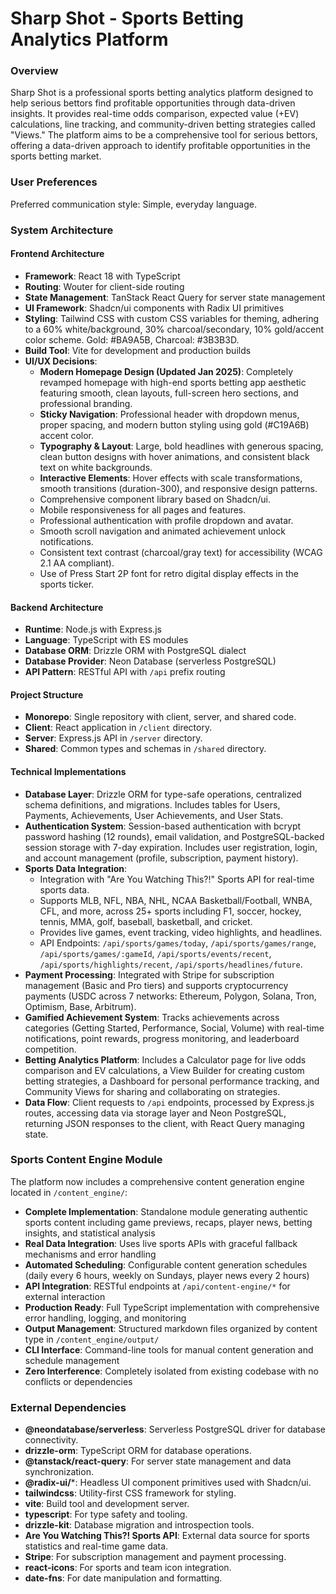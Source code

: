 # Sharp Shot - Sports Betting Analytics Platform

### Overview
Sharp Shot is a professional sports betting analytics platform designed to help serious bettors find profitable opportunities through data-driven insights. It provides real-time odds comparison, expected value (+EV) calculations, line tracking, and community-driven betting strategies called "Views." The platform aims to be a comprehensive tool for serious bettors, offering a data-driven approach to identify profitable opportunities in the sports betting market.

### User Preferences
Preferred communication style: Simple, everyday language.

### System Architecture

#### Frontend Architecture
- **Framework**: React 18 with TypeScript
- **Routing**: Wouter for client-side routing
- **State Management**: TanStack React Query for server state management
- **UI Framework**: Shadcn/ui components with Radix UI primitives
- **Styling**: Tailwind CSS with custom CSS variables for theming, adhering to a 60% white/background, 30% charcoal/secondary, 10% gold/accent color scheme. Gold: #BA9A5B, Charcoal: #3B3B3D.
- **Build Tool**: Vite for development and production builds
- **UI/UX Decisions**:
    - **Modern Homepage Design (Updated Jan 2025)**: Completely revamped homepage with high-end sports betting app aesthetic featuring smooth, clean layouts, full-screen hero sections, and professional branding.
    - **Sticky Navigation**: Professional header with dropdown menus, proper spacing, and modern button styling using gold (#C19A6B) accent color.
    - **Typography & Layout**: Large, bold headlines with generous spacing, clean button designs with hover animations, and consistent black text on white backgrounds.
    - **Interactive Elements**: Hover effects with scale transformations, smooth transitions (duration-300), and responsive design patterns.
    - Comprehensive component library based on Shadcn/ui.
    - Mobile responsiveness for all pages and features.
    - Professional authentication with profile dropdown and avatar.
    - Smooth scroll navigation and animated achievement unlock notifications.
    - Consistent text contrast (charcoal/gray text) for accessibility (WCAG 2.1 AA compliant).
    - Use of Press Start 2P font for retro digital display effects in the sports ticker.

#### Backend Architecture
- **Runtime**: Node.js with Express.js
- **Language**: TypeScript with ES modules
- **Database ORM**: Drizzle ORM with PostgreSQL dialect
- **Database Provider**: Neon Database (serverless PostgreSQL)
- **API Pattern**: RESTful API with `/api` prefix routing

#### Project Structure
- **Monorepo**: Single repository with client, server, and shared code.
- **Client**: React application in `/client` directory.
- **Server**: Express.js API in `/server` directory.
- **Shared**: Common types and schemas in `/shared` directory.

#### Technical Implementations
- **Database Layer**: Drizzle ORM for type-safe operations, centralized schema definitions, and migrations. Includes tables for Users, Payments, Achievements, User Achievements, and User Stats.
- **Authentication System**: Session-based authentication with bcrypt password hashing (12 rounds), email validation, and PostgreSQL-backed session storage with 7-day expiration. Includes user registration, login, and account management (profile, subscription, payment history).
- **Sports Data Integration**:
    - Integration with "Are You Watching This?!" Sports API for real-time sports data.
    - Supports MLB, NFL, NBA, NHL, NCAA Basketball/Football, WNBA, CFL, and more, across 25+ sports including F1, soccer, hockey, tennis, MMA, golf, baseball, basketball, and cricket.
    - Provides live games, event tracking, video highlights, and headlines.
    - API Endpoints: `/api/sports/games/today`, `/api/sports/games/range`, `/api/sports/games/:gameId`, `/api/sports/events/recent`, `/api/sports/highlights/recent`, `/api/sports/headlines/future`.
- **Payment Processing**: Integrated with Stripe for subscription management (Basic and Pro tiers) and supports cryptocurrency payments (USDC across 7 networks: Ethereum, Polygon, Solana, Tron, Optimism, Base, Arbitrum).
- **Gamified Achievement System**: Tracks achievements across categories (Getting Started, Performance, Social, Volume) with real-time notifications, point rewards, progress monitoring, and leaderboard competition.
- **Betting Analytics Platform**: Includes a Calculator page for live odds comparison and EV calculations, a View Builder for creating custom betting strategies, a Dashboard for personal performance tracking, and Community Views for sharing and collaborating on strategies.
- **Data Flow**: Client requests to `/api` endpoints, processed by Express.js routes, accessing data via storage layer and Neon PostgreSQL, returning JSON responses to the client, with React Query managing state.

### Sports Content Engine Module

The platform now includes a comprehensive content generation engine located in `/content_engine/`:

- **Complete Implementation**: Standalone module generating authentic sports content including game previews, recaps, player news, betting insights, and statistical analysis
- **Real Data Integration**: Uses live sports APIs with graceful fallback mechanisms and error handling
- **Automated Scheduling**: Configurable content generation schedules (daily every 6 hours, weekly on Sundays, player news every 2 hours)
- **API Integration**: RESTful endpoints at `/api/content-engine/*` for external interaction
- **Production Ready**: Full TypeScript implementation with comprehensive error handling, logging, and monitoring
- **Output Management**: Structured markdown files organized by content type in `/content_engine/output/`
- **CLI Interface**: Command-line tools for manual content generation and schedule management
- **Zero Interference**: Completely isolated from existing codebase with no conflicts or dependencies

### External Dependencies

- **@neondatabase/serverless**: Serverless PostgreSQL driver for database connectivity.
- **drizzle-orm**: TypeScript ORM for database operations.
- **@tanstack/react-query**: For server state management and data synchronization.
- **@radix-ui/***: Headless UI component primitives used with Shadcn/ui.
- **tailwindcss**: Utility-first CSS framework for styling.
- **vite**: Build tool and development server.
- **typescript**: For type safety and tooling.
- **drizzle-kit**: Database migration and introspection tools.
- **Are You Watching This?! Sports API**: External data source for sports statistics and real-time game data.
- **Stripe**: For subscription management and payment processing.
- **react-icons**: For sports and team icon integration.
- **date-fns**: For date manipulation and formatting.